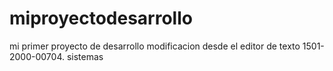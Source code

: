 # miproyectodesarrollo
mi primer proyecto de desarrollo
modificacion desde el editor de texto
1501-2000-00704.
sistemas
